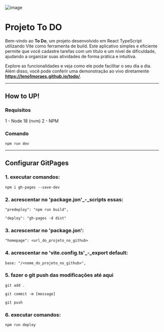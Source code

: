 ![image](https://github.com/user-attachments/assets/a6cf2f3e-9c8f-4071-b353-b0c53ff6868d)


# Projeto To DO

Bem-vindo ao **To Do**, um projeto desenvolvido em React TypeScript utilizando Vite como ferramenta de build. Este aplicativo simples e eficiente permite que você cadastre tarefas com um título e um nível de dificuldade, ajudando a organizar suas atividades de forma prática e intuitiva.

Explore as funcionalidades e veja como ele pode facilitar o seu dia a dia. Além disso, você pode conferir uma demonstração ao vivo diretamente **https://leno1moraes.github.io/todo/**.

------------------------------------------------------------------

## How to UP!


### Requisitos
1 - Node 18 (nvm)
2 - NPM


### Comando
```
npm run dev
```

------------------------------------------------------------------

## Configurar GitPages


### 1. executar comandos:
```
npm i gh-pages --save-dev
```
	
### 2. acrescentar no 'package.jon'_-_scripts essas:
```
"predeploy": "npm run build",
```
```
"deploy": "gh-pages -d dist"
```
	
### 3. acrescentar no 'package.jon':
```
"homepage": <url_do_projeto_no_github>	
```
	
### 4. acrescentar no 'vite.config.ts'_-_export default:
```
base: "/<nome_do_projeto_no_github>",
```
	
### 5. fazer o git push das modificações até aqui
```
git add .
```
```
git commit -m [message]
```
```
git push
```

### 6. executar comandos:
```
npm run deploy
```
